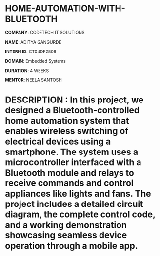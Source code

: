 # HOME-AUTOMATION-WITH-BLUETOOTH

**COMPANY**: CODETECH IT SOLUTIONS

**NAME**: ADITYA GANGURDE

**INTERN ID**: CT04DF2808

**DOMAIN**: Embedded Systems

**DURATION**: 4 WEEKS

**MENTOR**: NEELA SANTOSH

# DESCRIPTION : In this project, we designed a Bluetooth-controlled home automation system that enables wireless switching of electrical devices using a smartphone. The system uses a microcontroller interfaced with a Bluetooth module and relays to receive commands and control appliances like lights and fans. The project includes a detailed circuit diagram, the complete control code, and a working demonstration showcasing seamless device operation through a mobile app.
